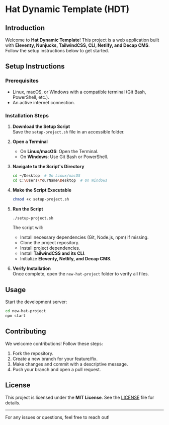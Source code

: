 # Hat Dynamic Template (HDT)

## Introduction

Welcome to **Hat Dynamic Template**! This project is a web application built with **Eleventy, Nunjucks, TailwindCSS, CLI, Netlify, and Decap CMS**. Follow the setup instructions below to get started.

## Setup Instructions

### Prerequisites

- Linux, macOS, or Windows with a compatible terminal (Git Bash, PowerShell, etc.).
- An active internet connection.

### Installation Steps

1. **Download the Setup Script**  
   Save the `setup-project.sh` file in an accessible folder.

2. **Open a Terminal**  
   - On **Linux/macOS**: Open the Terminal.
   - On **Windows**: Use Git Bash or PowerShell.

3. **Navigate to the Script's Directory**

   ```sh
   cd ~/Desktop  # On Linux/macOS
   cd C:\Users\YourName\Desktop  # On Windows
   ```

4. **Make the Script Executable**

   ```sh
   chmod +x setup-project.sh
   ```

5. **Run the Script**

   ```sh
   ./setup-project.sh
   ```

   The script will:
   - Install necessary dependencies (Git, Node.js, npm) if missing.
   - Clone the project repository.
   - Install project dependencies.
   - Install **TailwindCSS and its CLI**.
   - Initialize **Eleventy, Netlify, and Decap CMS**.

6. **Verify Installation**  
   Once complete, open the `new-hat-project` folder to verify all files.

## Usage

Start the development server:

```sh
cd new-hat-project
npm start
```

## Contributing

We welcome contributions! Follow these steps:

1. Fork the repository.
2. Create a new branch for your feature/fix.
3. Make changes and commit with a descriptive message.
4. Push your branch and open a pull request.

## License

This project is licensed under the **MIT License**. See the [LICENSE](LICENSE) file for details.

---
For any issues or questions, feel free to reach out!